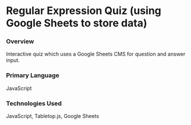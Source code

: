 # Regular Expression Quiz (using Google Sheets to store data)

### Overview

Interactive quiz which uses a Google Sheets CMS for question and answer input.


### Primary Language

JavaScript

### Technologies Used

JavaScript, Tabletop.js, Google Sheets

